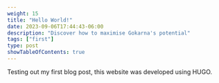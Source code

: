 ```yaml
---
weight: 15
title: "Hello World!"
date: 2023-09-06T17:44:43-06:00
description: "Discover how to maximise Gokarna's potential"
tags: ["first"]
type: post
showTableOfContents: true
---
```


Testing out my first blog post, this website was developed using HUGO.